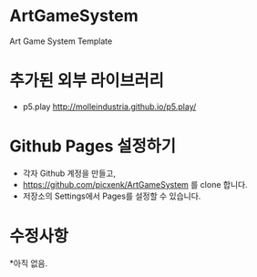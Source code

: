 # ArtGameSystem
Art Game System Template

# 추가된 외부 라이브러리
 * p5.play <http://molleindustria.github.io/p5.play/>

# Github Pages 설정하기
 * 각자 Github 계정을 만들고,
 * https://github.com/picxenk/ArtGameSystem 를 clone 합니다.
 * 저장소의 Settings에서 Pages를 설정할 수 있습니다.

# 수정사항
*아직 없음.